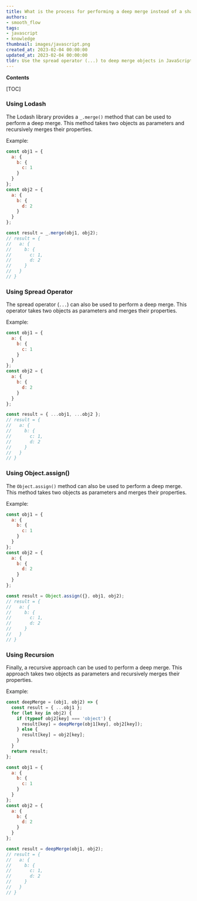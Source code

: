 ```yaml
---
title: What is the process for performing a deep merge instead of a shallow merge?
authors:
- smooth_flow
tags:
- javascript
- knowledge
thumbnail: images/javascript.png
created_at: 2023-02-04 00:00:00
updated_at: 2023-02-04 00:00:00
tldr: Use the spread operator (...) to deep merge objects in JavaScript.
---
```


**Contents**

[TOC]

### Using Lodash

The Lodash library provides a `_.merge()` method that can be used to perform a deep merge. This method takes two objects as parameters and recursively merges their properties.

Example:

```js
const obj1 = {
  a: {
    b: {
      c: 1
    }
  }
};
const obj2 = {
  a: {
    b: {
      d: 2
    }
  }
};

const result = _.merge(obj1, obj2);
// result = {
//   a: {
//     b: {
//       c: 1,
//       d: 2
//     }
//   }
// }
```

### Using Spread Operator

The spread operator (`...`) can also be used to perform a deep merge. This operator takes two objects as parameters and merges their properties.

Example:

```js
const obj1 = {
  a: {
    b: {
      c: 1
    }
  }
};
const obj2 = {
  a: {
    b: {
      d: 2
    }
  }
};

const result = { ...obj1, ...obj2 };
// result = {
//   a: {
//     b: {
//       c: 1,
//       d: 2
//     }
//   }
// }
```

### Using Object.assign()

The `Object.assign()` method can also be used to perform a deep merge. This method takes two objects as parameters and merges their properties.

Example:

```js
const obj1 = {
  a: {
    b: {
      c: 1
    }
  }
};
const obj2 = {
  a: {
    b: {
      d: 2
    }
  }
};

const result = Object.assign({}, obj1, obj2);
// result = {
//   a: {
//     b: {
//       c: 1,
//       d: 2
//     }
//   }
// }
```

### Using Recursion

Finally, a recursive approach can be used to perform a deep merge. This approach takes two objects as parameters and recursively merges their properties.

Example:

```js
const deepMerge = (obj1, obj2) => {
  const result = { ...obj1 };
  for (let key in obj2) {
    if (typeof obj2[key] === 'object') {
      result[key] = deepMerge(obj1[key], obj2[key]);
    } else {
      result[key] = obj2[key];
    }
  }
  return result;
};

const obj1 = {
  a: {
    b: {
      c: 1
    }
  }
};
const obj2 = {
  a: {
    b: {
      d: 2
    }
  }
};

const result = deepMerge(obj1, obj2);
// result = {
//   a: {
//     b: {
//       c: 1,
//       d: 2
//     }
//   }
// }
```
